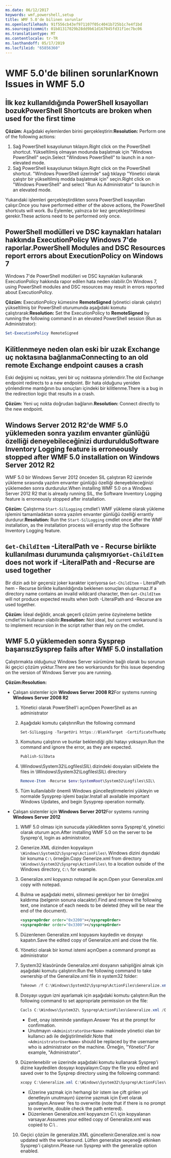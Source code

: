 ```yaml
---
ms.date: 06/12/2017
keywords: wmf,powershell,setup
title: WMF 5.0'de bilinen sorunlar
ms.openlocfilehash: 91f556cb43ef971107f05c4041b725b1c7e4f1bd
ms.sourcegitcommit: 01b81317029b28dd9b61d167045fd31f1ec7bc06
ms.translationtype: MT
ms.contentlocale: tr-TR
ms.lasthandoff: 05/17/2019
ms.locfileid: "65856360"
---
```

# <a name="known-issues-in-wmf-50"></a><span data-ttu-id="bbbd4-103">WMF 5.0'de bilinen sorunlar</span><span class="sxs-lookup"><span data-stu-id="bbbd4-103">Known Issues in WMF 5.0</span></span>

## <a name="powershell-shortcuts-are-broken-when-used-for-the-first-time"></a><span data-ttu-id="bbbd4-104">İlk kez kullanıldığında PowerShell kısayolları bozuk</span><span class="sxs-lookup"><span data-stu-id="bbbd4-104">PowerShell Shortcuts are broken when used for the first time</span></span>

<span data-ttu-id="bbbd4-105">**Çözüm:** Aşağıdaki eylemlerden birini gerçekleştirin:</span><span class="sxs-lookup"><span data-stu-id="bbbd4-105">**Resolution:** Perform one of the following actions:</span></span>

1. <span data-ttu-id="bbbd4-106">Sağ PowerShell kısayolunun tıklayın.</span><span class="sxs-lookup"><span data-stu-id="bbbd4-106">Right click on the PowerShell shortcut.</span></span> <span data-ttu-id="bbbd4-107">Yükseltilmiş olmayan modunda başlatmak için "Windows PowerShell" seçin.</span><span class="sxs-lookup"><span data-stu-id="bbbd4-107">Select "Windows PowerShell" to launch in a non-elevated mode.</span></span>
2. <span data-ttu-id="bbbd4-108">Sağ PowerShell kısayolunun tıklayın.</span><span class="sxs-lookup"><span data-stu-id="bbbd4-108">Right click on the PowerShell shortcut.</span></span> <span data-ttu-id="bbbd4-109">"Windows PowerShell üzerinde" sağ tıklayıp "Yönetici olarak çalıştır bir yükseltilmiş modda başlatmak için" seçin.</span><span class="sxs-lookup"><span data-stu-id="bbbd4-109">Right click on "Windows PowerShell" and select "Run As Administrator" to launch in an elevated mode.</span></span>

<span data-ttu-id="bbbd4-110">Yukarıdaki işlemleri gerçekleştirdikten sonra PowerShell kısayolları çalışır.</span><span class="sxs-lookup"><span data-stu-id="bbbd4-110">Once you have performed either of the above actions, the PowerShell shortcuts will work.</span></span> <span data-ttu-id="bbbd4-111">Bu Eylemler, yalnızca bir kez gerçekleştirilmesi gerekir.</span><span class="sxs-lookup"><span data-stu-id="bbbd4-111">These actions need to be performed only once.</span></span>

## <a name="powershell-modules-and-dsc-resources-report-errors-about-executionpolicy-on-windows-7"></a><span data-ttu-id="bbbd4-112">PowerShell modülleri ve DSC kaynakları hataları hakkında ExecutionPolicy Windows 7'de raporlar.</span><span class="sxs-lookup"><span data-stu-id="bbbd4-112">PowerShell Modules and DSC Resources report errors about ExecutionPolicy on Windows 7</span></span>

<span data-ttu-id="bbbd4-113">Windows 7'de PowerShell modülleri ve DSC kaynakları kullanarak ExecutionPolicy hakkında rapor edilen hata neden olabilir.</span><span class="sxs-lookup"><span data-stu-id="bbbd4-113">On Windows 7, using PowerShell modules and DSC resources may result in errors reported about ExecutionPolicy.</span></span>

<span data-ttu-id="bbbd4-114">**Çözüm:** ExecutionPolicy kümesine **RemoteSigned** (yönetici olarak çalıştır) yükseltilmiş bir PowerShell oturumunda aşağıdaki komutu çalıştırarak:</span><span class="sxs-lookup"><span data-stu-id="bbbd4-114">**Resolution:** Set the ExecutionPolicy to **RemoteSigned** by running the following command in an elevated PowerShell session (Run as Administrator):</span></span>

```powershell
Set-ExecutionPolicy RemoteSigned
```

## <a name="connecting-to-an-old-remote-exchange-endpoint-causes-a-crash"></a><span data-ttu-id="bbbd4-115">Kilitlenmeye neden olan eski bir uzak Exchange uç noktasına bağlanma</span><span class="sxs-lookup"><span data-stu-id="bbbd4-115">Connecting to an old remote Exchange endpoint causes a crash</span></span>

<span data-ttu-id="bbbd4-116">Eski değişimi uç noktası, yeni bir uç noktasına yönlendirir.</span><span class="sxs-lookup"><span data-stu-id="bbbd4-116">The old Exchange endpoint redirects to a new endpoint.</span></span> <span data-ttu-id="bbbd4-117">Bir hata olduğunu yeniden yönlendirme mantığının bu sonuçları içindeki bir kilitlenme.</span><span class="sxs-lookup"><span data-stu-id="bbbd4-117">There is a bug in the redirection logic that results in a crash.</span></span>

<span data-ttu-id="bbbd4-118">**Çözüm:** Yeni uç nokta doğrudan bağlanın.</span><span class="sxs-lookup"><span data-stu-id="bbbd4-118">**Resolution:** Connect directly to the new endpoint.</span></span>

## <a name="software-inventory-logging-feature-is-erroneously-stopped-after-wmf-50-installation-on-windows-server-2012-r2"></a><span data-ttu-id="bbbd4-119">Windows Server 2012 R2'de WMF 5.0 yüklemeden sonra yazılım envanter günlüğü özelliği deneyebileceğinizi durduruldu</span><span class="sxs-lookup"><span data-stu-id="bbbd4-119">Software Inventory Logging feature is erroneously stopped after WMF 5.0 installation on Windows Server 2012 R2</span></span>

<span data-ttu-id="bbbd4-120">WMF 5.0 bir Windows Server 2012 önceden SIL çalıştıran R2 üzerinde yükleme sırasında yazılım envanter günlüğü özelliği deneyebileceğinizi yüklemeden sonra durdurulur.</span><span class="sxs-lookup"><span data-stu-id="bbbd4-120">When installing WMF 5.0 on a Windows Server 2012 R2 that is already running SIL, the Software Inventory Logging feature is erroneously stopped after installation.</span></span>

<span data-ttu-id="bbbd4-121">**Çözüm:** Çalıştırma `Start-SilLogging` cmdlet'i WMF yükleme olarak yükleme işlemini tamamladıktan sonra yazılım envanter günlüğü özelliği errantly durdurur.</span><span class="sxs-lookup"><span data-stu-id="bbbd4-121">**Resolution:** Run the `Start-SilLogging` cmdlet once after the WMF installation, as the installation process will errantly stop the Software Inventory Logging feature.</span></span>

## <a name="get-childitem-does-not-work-if--literalpath-and--recurse-are-used-together"></a><span data-ttu-id="bbbd4-122">`Get-ChildItem` -LiteralPath ve - Recurse birlikte kullanılması durumunda çalışmıyor</span><span class="sxs-lookup"><span data-stu-id="bbbd4-122">`Get-ChildItem` does not work if -LiteralPath and -Recurse are used together</span></span>

<span data-ttu-id="bbbd4-123">Bir dizin adı bir geçersiz joker karakter içeriyorsa `Get-ChildItem` - LiteralPath hem - Recurse birlikte kullanıldığında beklenen sonuçları oluşturmaz.</span><span class="sxs-lookup"><span data-stu-id="bbbd4-123">If a directory name contains an invalid wildcard character, then `Get-ChildItem` will not produce expected results when both -LiteralPath and -Recurse are used together.</span></span>

<span data-ttu-id="bbbd4-124">**Çözüm:** İdeal değildir, ancak geçerli çözüm yerine özyineleme betikte cmdlet'ini kullanan olabilir.</span><span class="sxs-lookup"><span data-stu-id="bbbd4-124">**Resolution:** Not ideal, but current workaround is to implement recursion in the script rather than rely on the cmdlet.</span></span>

## <a name="sysprep-fails-after-wmf-50-installation"></a><span data-ttu-id="bbbd4-125">WMF 5.0 yüklemeden sonra Sysprep başarısız</span><span class="sxs-lookup"><span data-stu-id="bbbd4-125">Sysprep fails after WMF 5.0 installation</span></span>

<span data-ttu-id="bbbd4-126">Çalıştırmakta olduğunuz Windows Server sürümüne bağlı olarak bu sorunun iki geçici çözüm yoktur.</span><span class="sxs-lookup"><span data-stu-id="bbbd4-126">There are two workarounds for this issue depending on the version of Windows Server you are running.</span></span>

<span data-ttu-id="bbbd4-127">**Çözüm:**</span><span class="sxs-lookup"><span data-stu-id="bbbd4-127">**Resolution:**</span></span>

- <span data-ttu-id="bbbd4-128">Çalışan sistemler için **Windows Server 2008 R2**</span><span class="sxs-lookup"><span data-stu-id="bbbd4-128">For systems running **Windows Server 2008 R2**</span></span>
  1. <span data-ttu-id="bbbd4-129">Yönetici olarak PowerShell'i açın</span><span class="sxs-lookup"><span data-stu-id="bbbd4-129">Open PowerShell as an administrator</span></span>
  2. <span data-ttu-id="bbbd4-130">Aşağıdaki komutu çalıştırın</span><span class="sxs-lookup"><span data-stu-id="bbbd4-130">Run the following command</span></span>

     ```powershell
     Set-SilLogging -TargetUri https://BlankTarget -CertificateThumbprint 0123456789
     ```

  3. <span data-ttu-id="bbbd4-131">Komutunu çalıştırın ve bunlar beklendiği gibi hatayı yoksayın.</span><span class="sxs-lookup"><span data-stu-id="bbbd4-131">Run the command and ignore the error, as they are expected.</span></span>

     ```powershell
     Publish-SilData
     ```

  4. <span data-ttu-id="bbbd4-132">\Windows\System32\Logfiles\SIL\ dizindeki dosyaları sil</span><span class="sxs-lookup"><span data-stu-id="bbbd4-132">Delete the files in  \Windows\System32\Logfiles\SIL\ directory</span></span>

     ```powershell
     Remove-Item -Recurse $env:SystemRoot\System32\Logfiles\SIL\
     ```

  5. <span data-ttu-id="bbbd4-133">Tüm kullanılabilir önemli Windows güncelleştirmelerini yükleyin ve normalde Sysyprep işlemi başlar.</span><span class="sxs-lookup"><span data-stu-id="bbbd4-133">Install all available important Windows Updates, and begin Sysyprep operation normally.</span></span>

- <span data-ttu-id="bbbd4-134">Çalışan sistemler için **Windows Server 2012**</span><span class="sxs-lookup"><span data-stu-id="bbbd4-134">For systems running **Windows Server 2012**</span></span>
  1. <span data-ttu-id="bbbd4-135">WMF 5.0 olması için sunucuda yükledikten sonra Sysprep'd, yönetici olarak oturum açın.</span><span class="sxs-lookup"><span data-stu-id="bbbd4-135">After installing WMF 5.0 on the server to be Sysprep'd, login as administrator.</span></span>
  2. <span data-ttu-id="bbbd4-136">Generize.XML dizinden kopyalayın `\Windows\System32\Sysprep\ActionFiles\` Windows dizini dışındaki bir konuma `C:\` örneğin.</span><span class="sxs-lookup"><span data-stu-id="bbbd4-136">Copy Generize.xml from directory `\Windows\System32\Sysprep\ActionFiles\` to a location outside of the Windows directory, `C:\` for example.</span></span>
  3. <span data-ttu-id="bbbd4-137">Generalize.xml kopyanızı notepad ile açın.</span><span class="sxs-lookup"><span data-stu-id="bbbd4-137">Open your Generalize.xml copy with notepad.</span></span>
  4. <span data-ttu-id="bbbd4-138">Bulma ve aşağıdaki metni, silinmesi gerekiyor her bir örneğini kaldırma (belgenin sonuna olacaktır).</span><span class="sxs-lookup"><span data-stu-id="bbbd4-138">Find and remove the following text, one instance of each needs to be deleted (they will be near the end of the document).</span></span>

     ```xml
     <sysprepOrder order="0x3200"></sysprepOrder>
     <sysprepOrder order="0x3300"></sysprepOrder>
     ```

  5. <span data-ttu-id="bbbd4-139">Düzenlenen Generalize.xml kopyasını kaydedin ve dosyayı kapatın.</span><span class="sxs-lookup"><span data-stu-id="bbbd4-139">Save the edited copy of Generalize.xml and close the file.</span></span>
  6. <span data-ttu-id="bbbd4-140">Yönetici olarak bir komut istemi açın</span><span class="sxs-lookup"><span data-stu-id="bbbd4-140">Open a command prompt as administrator</span></span>
  7. <span data-ttu-id="bbbd4-141">System32 klasöründe Generalize.xml dosyanın sahipliğini almak için aşağıdaki komutu çalıştırın:</span><span class="sxs-lookup"><span data-stu-id="bbbd4-141">Run the following command to take ownership of the Generalize.xml file in system32 folder:</span></span>

     ```powershell
     Takeown /f C:\Windows\System32\Sysprep\ActionFiles\Generalize.xml
     ```

  8. <span data-ttu-id="bbbd4-142">Dosyayı uygun izni ayarlamak için aşağıdaki komutu çalıştırın:</span><span class="sxs-lookup"><span data-stu-id="bbbd4-142">Run the following command to set appropriate permission on the file:</span></span>

     ```powershell
     Cacls C:\Windows\System32\ Sysprep\ActionFiles\Generalize.xml /G `<AdministratorUserName>`:F
     ```

     - <span data-ttu-id="bbbd4-143">Evet, onay isteminde yanıtlayın.</span><span class="sxs-lookup"><span data-stu-id="bbbd4-143">Answer Yes at the prompt for confirmation.</span></span>
     - <span data-ttu-id="bbbd4-144">Unutmayın `<AdministratorUserName>` makinede yönetici olan bir kullanıcı adı ile değiştirilmelidir.</span><span class="sxs-lookup"><span data-stu-id="bbbd4-144">Note that `<AdministratorUserName>` should be replaced by the username who is administrator on the machine.</span></span> <span data-ttu-id="bbbd4-145">Örneğin, "Yönetici".</span><span class="sxs-lookup"><span data-stu-id="bbbd4-145">For example, "Administrator".</span></span>

  9. <span data-ttu-id="bbbd4-146">Düzenlenebilir ve üzerinde aşağıdaki komutu kullanarak Sysprep'i dizine kaydedilen dosyayı kopyalayın:</span><span class="sxs-lookup"><span data-stu-id="bbbd4-146">Copy the file you edited and saved over to the Sysprep directory using the following command:</span></span>

     ```powershell
     xcopy C:\Generalize.xml C:\Windows\System32\Sysprep\ActionFiles\Generalize.xml
     ```

     - <span data-ttu-id="bbbd4-147">(Üzerine yazmak için herhangi bir istem ise çift girilen yol denetleyin unutmayın) üzerine yazmak için Evet olarak yanıtlayın.</span><span class="sxs-lookup"><span data-stu-id="bbbd4-147">Answer Yes to overwrite (note that if there is no prompt to overwrite, double check the path entered).</span></span>
     - <span data-ttu-id="bbbd4-148">Düzenlenen Generalize.xml kopyanızın C:\ için kopyalanan varsayar.</span><span class="sxs-lookup"><span data-stu-id="bbbd4-148">Assumes your edited copy of Generalize.xml was copied to C:\ .</span></span>

  10. <span data-ttu-id="bbbd4-149">Geçici çözüm ile generalize.XML güncellenir.</span><span class="sxs-lookup"><span data-stu-id="bbbd4-149">Generalize.xml is now updated with the workaround.</span></span> <span data-ttu-id="bbbd4-150">Lütfen generalize seçeneği etkinken Sysprep'i çalıştırın.</span><span class="sxs-lookup"><span data-stu-id="bbbd4-150">Please run Sysprep with the generalize option enabled.</span></span>